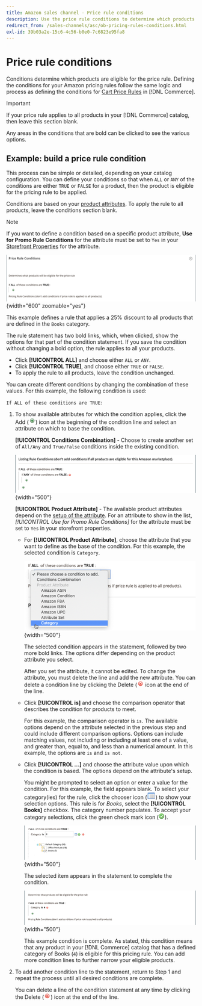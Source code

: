 ```yaml
---
title: Amazon sales channel - Price rule conditions
description: Use the price rule conditions to determine which products are eligible for the listing price rule.
redirect_from: /sales-channels/asc/ob-pricing-rules-conditions.html
exl-id: 39b03a2e-15c6-4c56-b0e0-7c6823e95fa8
---
```

# Price rule conditions

Conditions determine which products are eligible for the price rule. Defining the conditions for your Amazon pricing rules follow the same logic and process as defining the conditions for [Cart Price Rules](https://experienceleague.adobe.com/docs/commerce-admin/marketing/promotions/cart-rules/price-rules-cart.html) in [!DNL Commerce].

>[!IMPORTANT]
>
>If your price rule applies to all products in your [!DNL Commerce] catalog, then leave this section blank.

Any areas in the conditions that are bold can be clicked to see the various options.

## Example: build a price rule condition

This process can be simple or detailed, depending on your catalog configuration. You can define your conditions so that when `ALL` or `ANY` of the conditions are either `TRUE` or `FALSE` for a product, then the product is eligible for the pricing rule to be applied.

Conditions are based on your [product attributes](https://experienceleague.adobe.com/docs/commerce-admin/catalog/product-attributes/product-attributes.html). To apply the rule to all products, leave the conditions section blank.

>[!NOTE]
>
>If you want to define a condition based on a specific product attribute, **Use for Promo Rule Conditions** for the attribute must be set to `Yes` in your [Storefront Properties](https://experienceleague.adobe.com/docs/commerce-admin/catalog/product-attributes/create/attribute-product-create.html) for the attribute.

![Price rule condition - line 1](assets/ob-price-rules-condition-1.png){width="600" zoomable="yes"}

This example defines a rule that applies a 25% discount to all products that are defined in the `Books` category.

The rule statement has two bold links, which, when clicked, show the options for that part of the condition statement. If you save the condition without changing a bold option, the rule applies to all your products.

- Click **[!UICONTROL ALL]** and choose either `ALL` or `ANY`.
- Click **[!UICONTROL TRUE]**, and choose either `TRUE` or `FALSE`.
- To apply the rule to all products, leave the condition unchanged.

You can create different conditions by changing the combination of these values. For this example, the following condition is used:

   `If ALL of these conditions are TRUE:`

1. To show available attributes for which the condition applies, click the Add (![Add icon](assets/btn-add-grn.png)) icon at the beginning of the condition line and select an attribute on which to base the condition.

   **[!UICONTROL Conditions Combination]** -  Choose to create another set of `All/Any` and `True/False` conditions inside the existing condition.

   ![Price rule conditions combination](assets/ob-conditions-combinations.png){width="500"}

   **[!UICONTROL Product Attribute]** - The available product attributes depend on the [setup of the attribute](https://experienceleague.adobe.com/docs/commerce-admin/catalog/product-attributes/create/attribute-product-create.html). For an attribute to show in the list, *[!UICONTROL Use for Promo Rule Conditions]* for the attribute must be set to `Yes` in your storefront properties.

   - For **[!UICONTROL Product Attribute]**, choose the attribute that you want to define as the base of the condition. For this example, the selected condition is `Category`.

      ![Price rule condition - line 2, part 2](assets/ob-price-rule-condition-2.png){width="500"}

      The selected condition appears in the statement, followed by two more bold links. The options differ depending on the product attribute you select.

      After you set the attribute, it cannot be edited. To change the attribute, you must delete the line and add the new attribute. You can delete a condition line by clicking the Delete (![Delete icon](assets/btn-del-red.png) icon at the end of the line.

   - Click **[!UICONTROL is]** and choose the comparison operator that describes the condition for products to meet.

      For this example, the comparison operator is `is`. The available options depend on the attribute selected in the previous step and could include different comparison options. Options can include matching values, not including or including at least one of a value, and greater than, equal to, and less than a numerical amount. In this example, the options are `is` and `is not`.

   - Click **[!UICONTROL ...]** and choose the attribute value upon which the condition is based. The options depend on the attribute's setup.

      You might be prompted to select an option or enter a value for the condition. For this example, the field appears blank. To select your category(ies) for the rule, click the chooser icon (![Chooser icon](assets/btn-chooser.png)) to show your selection options. This rule is for _Books_, select the **[!UICONTROL Books]** checkbox. The category number populates. To accept your category selections, click the green check mark icon (![Check mark icon](assets/btn-check-mark-green.png)).

      ![Price rule condition - line 2, part 3](assets/ob-price-rule-condition-3.png){width="500"}

      The selected item appears in the statement to complete the condition.

      ![Price rule condition - line 2, part 4](assets/ob-price-rule-condition-4.png){width="500"}

      This example condition is complete. As stated, this condition means that any product in your [!DNL Commerce] catalog that has a defined category of Books (`4`) is eligible for this pricing rule. You can add more condition lines to further narrow your eligible products.

1. To add another condition line to the statement, return to Step 1 and repeat the process until all desired conditions are complete.

    You can delete a line of the condition statement at any time by clicking the Delete (![Delete icon](assets/btn-del-red.png)) icon at the end of the line.

